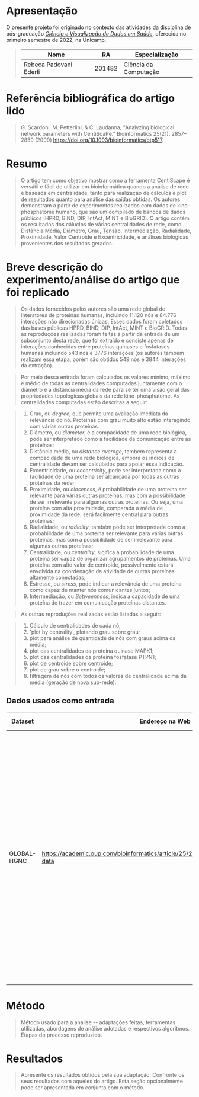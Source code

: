 # Apresentação

O presente projeto foi originado no contexto das atividades da disciplina de pós-graduação [*Ciência e Visualização de Dados em Saúde*](https://ds4h.org), oferecida no primeiro semestre de 2022, na Unicamp.

> |Nome  | RA | Especialização|
> |--|--|--|
> | Rebeca Padovani Ederli  | 201482  | Ciência da Computação|


# Referência bibliográfica do artigo lido
> G. Scardoni, M. Petterlini, & C. Laudanna, "Analyzing biological network parameters with CentiScaPe." Bioinformatics 25(21), 2857–2859 (2009) https://doi.org/10.1093/bioinformatics/btp517.

# Resumo
> O artigo tem como objetivo mostrar como a ferramenta CentiScape é versátil e fácil de utilizar em bioinformática quando a análise de rede é baseada em centralidade, tanto para realização de cálculos e plot de resultados quanto para análise das saídas obtidas. Os autores demonstram a partir de experimentos realizados com dados de kino-phosphatome humano, que são um compilado de bancos de dados públicos (HPRD, BIND, DIP, IntAct, MINT e BioGRID). O artigo contém os resultados dos cáluclos de várias centralidades de rede, como Distância Média, Diâmetro, Grau, Tensão, Intermediação, Radialidade, Proximidade, Valor Centroide e Excentricidade, e análises biológicas provenientes dos resultados gerados.

# Breve descrição do experimento/análise do artigo que foi replicado
> Os dados fornecidos pelos autores são uma rede global de interatores de proteínas humanas, incluindo 11.120 nós e 84.776 interações não direcionadas únicas. Esses dados foram coletados das bases públicas HPRD, BIND, DIP, IntAct, MINT e BioGRID. Todas as reproduções realizadas foram feitas a partir da entrada de um subconjunto desta rede, que foi extraído e consiste apenas de interações conhecidas entre proteínas quinases e fosfatases humanas incluindo 543 nós e 3776 interações (os autores também realizam essa etapa, porém são obtidos 549 nós e 3844 interações da extração). 

> Por meio dessa entrada foram calculados os valores mínimo, máximo e médio de todas as centralidades computadas juntamente com o diâmetro e a distância média da rede para se ter uma visão geral das propriedades topológicas globais da rede kino-phosphatome. As centralidades computadas estão descritas a seguir:

> 1. Grau, ou *degree*, que permite uma avaliação imediata da relevância do nó. Proteínas com grau muito alto estão interagindo com várias outras proteínas.
> 2. Diâmetro, ou *diameter*, é a compacidade de uma rede biológica, pode ser interpretado como a facilidade de comunicação entre as proteínas;
> 3. Distância média, ou *distance average*, também representa a compacidade de uma rede biológica, embora os índices de centralidade devam ser calculados para apoiar essa indicação.
> 4. Excentricidade, ou *eccentricity*, pode ser interpretada como a facilidade de uma proteína ser alcançada por todas as outras proteínas da rede;
> 5. Proximidade, ou *closeness*, é probabilidade de uma proteína ser relevante para várias outras proteínas, mas com a possibilidade de ser irrelevante para algumas outras proteínas. Ou seja, uma proteína com alta proximidade, comparada à média de proximidade da rede, será facilmente central para outras proteínas;
> 6. Radialidade, ou *radiality*, também pode ser interpretada como a probabilidade de uma proteína ser relevante para várias outras proteínas, mas com a possibilidade de ser irrelevante para algumas outras proteínas;
> 7. Centralidade, ou *centrality*, sigifica a probabilidade de uma proteína ser capaz de organizar agrupamentos de proteínas. Uma proteína com alto valor de centroide, possivelmente estará envolvida na coordenação da atividade de outras proteínas altamente conectadas;
> 8. Estresse, ou *stress*, pode indicar a relevância de uma proteína como capaz de manter nós comunicantes juntos;
> 9. Intermediação, ou *Betweenness*, indica a capacidade de uma proteína de trazer em comunicação proteínas distantes.

> As outras reproduções realizadas estão listadas a seguir:

> 1. Cálculo de centralidades de cada nó;
> 2. 'plot by centrality', plotando grau sobre grau;
> 3. plot para análise de quantidade de nós com graus acima da média;
> 4. plot das centralidades da proteína quinase MAPK1;
> 5. plot das centralidades da proteína fosfatase PTPN1;
> 6. plot de centroide sobre centroide;
> 7. plot de grau sobre o centroide;
> 8. filtragem de nós com todos os valores de centralidade acima da média (geração de nova sub-rede).

## Dados usados como entrada
Dataset | Endereço na Web | Resumo descritivo
----- | ----- | -----
 GLOBAL-HGNC | https://academic.oup.com/bioinformatics/article/25/21/2857/227713#supplementary-data | Uma rede bipartida de proteínas quinases humanas conhecidas e as fosfatases com as quais elas interagem. É um compilado de conjuntos de dados públicos (HPRD, BIND, DIP, IntAct, MINT e BioGRID) de interatividade de proteínas humanas. O tipo de aresta é Vinculativo e os nós são Proteínas quinases e fosfatases (bipartido, não direcionado, não ponderado).

# Método
> Método usado para a análise -- adaptações feitas, ferramentas utilizadas, abordagens de análise adotadas e respectivos algoritmos.
> Etapas do processo reproduzido.

# Resultados
> Apresente os resultados obtidos pela sua adaptação.
> Confronte os seus resultados com aqueles do artigo.
> Esta seção opcionalmente pode ser apresentada em conjunto com o método.

